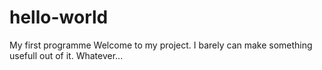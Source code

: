 # hello-world
My first programme
Welcome to my project. I barely can make something usefull out of it.
Whatever...
